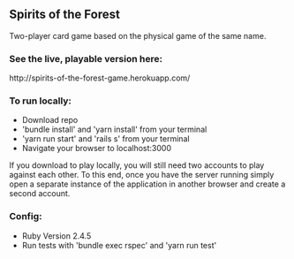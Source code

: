 <h2>Spirits of the Forest</h2>
Two-player card game based on the physical game of the same name. 

<h3>See the live, playable version here:</h3>
http://spirits-of-the-forest-game.herokuapp.com/

<h3>To run locally:</h3>
<ul>
  <li>Download repo</li>
  <li>'bundle install' and 'yarn install' from your terminal</li>
  <li>'yarn run start' and 'rails s' from your terminal</li>
  <li>Navigate your browser to localhost:3000</li>
</ul>

If you download to play locally, you will still need two accounts to play against each other. To this end, once you have the server running simply open a separate instance of the application in another browser and create a second account.

<h3>Config:</h3>
<ul>
  <li>Ruby Version 2.4.5</li>
  <li>Run tests with 'bundle exec rspec' and 'yarn run test'</li>
</ul>
